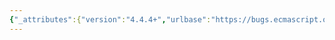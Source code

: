 ```yaml
---
{"_attributes":{"version":"4.4.4+","urlbase":"https://bugs.ecmascript.org/","maintainer":"dherman@mozilla.com"},"bug":{"bug_id":1605,"creation_ts":"2013-07-30 09:28:00 -0700","short_desc":"8.1.6.4: Remove reference to [[Private]]","delta_ts":"2013-08-23 08:21:59 -0700","product":"Draft for 6th Edition","component":"editorial issue","version":"Rev 16: July 15, 2013 Draft","rep_platform":"All","op_sys":"All","bug_status":"RESOLVED","resolution":"FIXED","priority":"Normal","bug_severity":"normal","everconfirmed":true,"reporter":{"uid":"andrebargull","name":"André Bargull"},"assigned_to":{"uid":"allen","name":"Allen Wirfs-Brock"},"long_desc":[{"commentid":4577,"comment_count":0,"who":{"uid":"andrebargull","name":"André Bargull"},"bug_when":"2013-07-30 09:28:35 -0700","thetext":"> Unless otherwise specified, well-known symbols objects are shared by all Code Realms (10.3) and the value of their [[Private]] attribute is false.\n\n[[Private]] is not defined in the rest of the draft, should possibly be removed here (until it's clear how symbols evolve)."},{"commentid":4823,"comment_count":1,"who":{"uid":"allen","name":"Allen Wirfs-Brock"},"bug_when":"2013-08-07 17:20:45 -0700","thetext":"fixed in rev17 editor's draft"},{"commentid":5022,"comment_count":2,"who":{"uid":"allen","name":"Allen Wirfs-Brock"},"bug_when":"2013-08-23 08:21:59 -0700","thetext":"fixed in rev17, August 23, 2013 draft"}]}}
---
```

